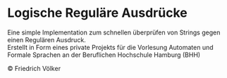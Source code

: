 # Logische Reguläre Ausdrücke

Eine simple Implementation zum schnellen überprüfen von Strings gegen einen Regulären Ausdruck.    
Erstellt in Form eines private Projekts für die Vorlesung Automaten und Formale Sprachen an der Beruflichen Hochschule Hamburg (BHH)

&copy; Friedrich Völker